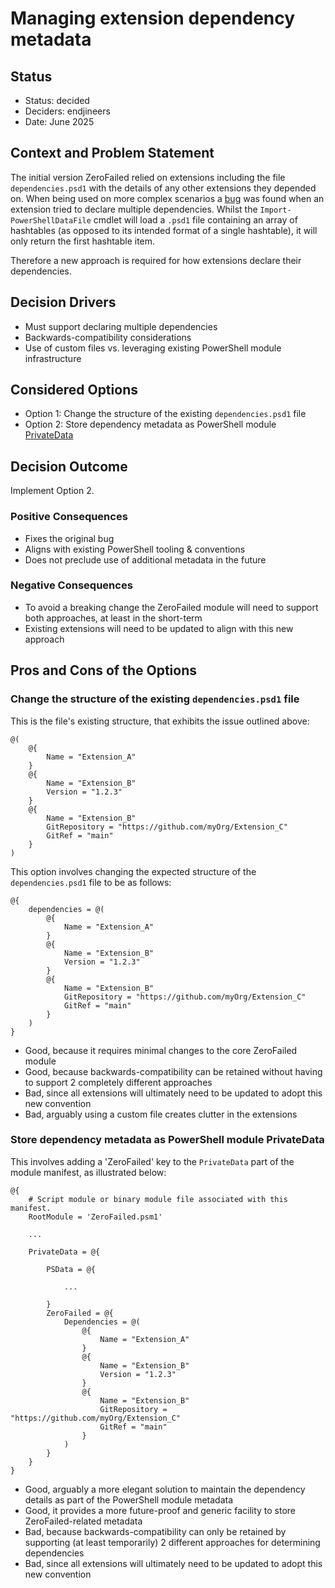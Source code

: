 # Managing extension dependency metadata 

## Status

* Status: decided
* Deciders: endjineers
* Date: June 2025

## Context and Problem Statement

The initial version ZeroFailed relied on extensions including the file `dependencies.psd1` with the details of any other extensions they depended on.  When being used on more complex scenarios a [bug](https://github.com/zerofailed/ZeroFailed/issues/5) was found when an extension tried to declare multiple dependencies.  Whilst the `Import-PowerShellDataFile` cmdlet will load a `.psd1` file containing an array of hashtables (as opposed to its intended format of a single hashtable), it will only return the first hashtable item.

Therefore a new approach is required for how extensions declare their dependencies.

## Decision Drivers

* Must support declaring multiple dependencies
* Backwards-compatibility considerations
* Use of custom files vs. leveraging existing PowerShell module infrastructure

## Considered Options

* Option 1: Change the structure of the existing `dependencies.psd1` file
* Option 2: Store dependency metadata as PowerShell module [PrivateData](https://learn.microsoft.com/en-us/dotnet/api/system.management.automation.psmoduleinfo.privatedata)

## Decision Outcome

Implement Option 2.

### Positive Consequences

* Fixes the original bug
* Aligns with existing PowerShell tooling & conventions
* Does not preclude use of additional metadata in the future

### Negative Consequences

* To avoid a breaking change the ZeroFailed module will need to support both approaches, at least in the short-term
* Existing extensions will need to be updated to align with this new approach

## Pros and Cons of the Options

### Change the structure of the existing `dependencies.psd1` file

This is the file's existing structure, that exhibits the issue outlined above:
```
@(
    @{
        Name = "Extension_A"
    }
    @{
        Name = "Extension_B"
        Version = "1.2.3"
    }
    @{
        Name = "Extension_B"
        GitRepository = "https://github.com/myOrg/Extension_C"
        GitRef = "main"
    }
)
```

This option involves changing the expected structure of the `dependencies.psd1` file to be as follows:
```
@{
    dependencies = @(
        @{
            Name = "Extension_A"
        }
        @{
            Name = "Extension_B"
            Version = "1.2.3"
        }
        @{
            Name = "Extension_B"
            GitRepository = "https://github.com/myOrg/Extension_C"
            GitRef = "main"
        }
    )
}
```

* Good, because it requires minimal changes to the core ZeroFailed module
* Good, because backwards-compatibility can be retained without having to support 2 completely different approaches
* Bad, since all extensions will ultimately need to be updated to adopt this new convention
* Bad, arguably using a custom file creates clutter in the extensions

### Store dependency metadata as PowerShell module PrivateData

This involves adding a 'ZeroFailed' key to the `PrivateData` part of the module manifest, as illustrated below:
```
@{
    # Script module or binary module file associated with this manifest.
    RootModule = 'ZeroFailed.psm1'

    ...

    PrivateData = @{

        PSData = @{
            
            ...

        }
        ZeroFailed = @{
            Dependencies = @(
                @{
                    Name = "Extension_A"
                }
                @{
                    Name = "Extension_B"
                    Version = "1.2.3"
                }
                @{
                    Name = "Extension_B"
                    GitRepository = "https://github.com/myOrg/Extension_C"
                    GitRef = "main"
                }
            )
        }
    }
}
```

* Good, arguably a more elegant solution to maintain the dependency details as part of the PowerShell module metadata
* Good, it provides a more future-proof and generic facility to store ZeroFailed-related metadata
* Bad, because backwards-compatibility can only be retained by supporting (at least temporarily) 2 different approaches for determining dependencies
* Bad, since all extensions will ultimately need to be updated to adopt this new convention
